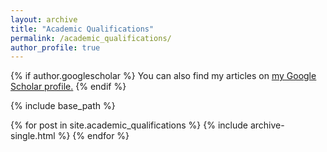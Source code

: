 ```yaml
---
layout: archive
title: "Academic Qualifications"
permalink: /academic_qualifications/
author_profile: true
---
```


{% if author.googlescholar %}
  You can also find my articles on <u><a href="{{author.googlescholar}}">my Google Scholar profile</a>.</u>
{% endif %}

{% include base_path %}

{% for post in site.academic_qualifications  %}
  {% include archive-single.html %}
{% endfor %}

